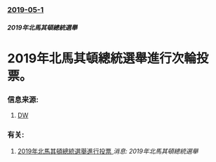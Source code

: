 ### [2019-05-1](/news/2019/05/1/index.md)

##### 2019年北馬其頓總統選舉
# 2019年北馬其頓總統選舉進行次輪投票。 




### 信息来源:

1. [DW](https://www.dw.com/en/north-macedonia-votes-in-polarized-presidential-runoff/a-48605685)

### 有关:

1. [2019年北馬其頓總統選舉進行投票 ](/zh/news/2019/04/21/2019年北馬其頓總統選舉進行投票.md) _消息: 2019年北馬其頓總統選舉_
